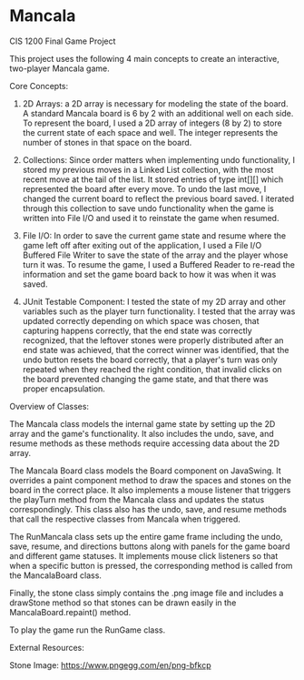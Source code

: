 # Mancala
CIS 1200 Final Game Project

This project uses the following 4 main concepts to create an interactive, two-player Mancala game. 

Core Concepts: 
1. 2D Arrays: a 2D array is necessary for modeling the state of the board.
A standard Mancala board is 6 by 2 with an additional well on each side.
To represent the board, I used a 2D array of integers (8 by 2) to store the current state of each
space and well. The integer represents the number of stones in that space on the board.

2. Collections: Since order matters when implementing undo functionality, I stored my previous moves in a
Linked List collection, with the most recent move at the tail of the list. It stored entries of type int[][] which
represented the board after every move. To undo the last move, I changed the current board to reflect the previous
board saved. I iterated through this collection to save undo functionality when the game is written into File I/O
and used it to reinstate the game when resumed.

3. File I/O: In order to save the current game state and resume where the game left off after exiting out of
the application, I used a File I/O Buffered File Writer to save the state of the array and the player whose turn it was.
To resume the game, I used a Buffered Reader to re-read the information and set the game board back to how it was
when it was saved.

4. JUnit Testable Component: I tested the state of my 2D array and other variables such as the player turn
functionality. I tested that the array was updated correctly depending on which space was chosen,
that capturing happens correctly, that the end state was correctly recognized, that the leftover stones were properly
distributed after an end state was achieved, that the correct winner was identified, that the undo button resets the
board correctly, that a player's turn was only repeated when they reached the right condition, that invalid clicks on
the board prevented changing the game state, and that there was proper encapsulation.

Overview of Classes: 

The Mancala class models the internal game state by setting up the 2D array and the game's functionality. It also
includes the undo, save, and resume methods as these methods require accessing data about the 2D array.

The Mancala Board class models the Board component on JavaSwing. It overrides a paint component method to draw the spaces
and stones on the board in the correct place. It also implements a mouse listener that triggers the playTurn method
from the Mancala class and updates the status correspondingly. This class also has the undo, save, and resume methods
that call the respective classes from Mancala when triggered.

The RunMancala class sets up the entire game frame including the undo, save, resume, and directions buttons along
with panels for the game board and different game statuses. It implements mouse click listeners so that when a
specific button is pressed, the corresponding method is called from the MancalaBoard class.

Finally, the stone class simply contains the .png image file and includes a drawStone method so that stones can be
drawn easily in the MancalaBoard.repaint() method.

To play the game run the RunGame class. 

External Resources:

Stone Image: https://www.pngegg.com/en/png-bfkcp
